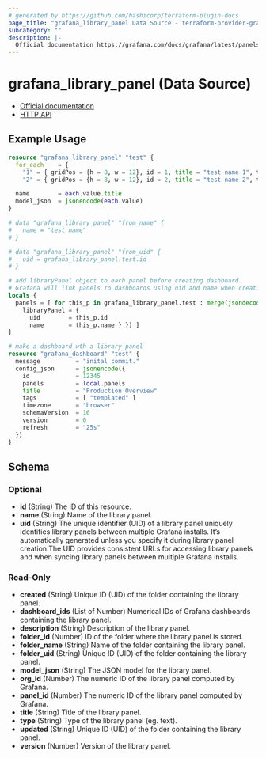 ```yaml
---
# generated by https://github.com/hashicorp/terraform-plugin-docs
page_title: "grafana_library_panel Data Source - terraform-provider-grafana"
subcategory: ""
description: |-
  Official documentation https://grafana.com/docs/grafana/latest/panels/panel-library/HTTP API https://grafana.com/docs/grafana/latest/http_api/library_element/#library-element-api
---
```


# grafana_library_panel (Data Source)

* [Official documentation](https://grafana.com/docs/grafana/latest/panels/panel-library/)
* [HTTP API](https://grafana.com/docs/grafana/latest/http_api/library_element/#library-element-api)

## Example Usage

```terraform
resource "grafana_library_panel" "test" {
  for_each    = {
    "1" = { gridPos = {h = 8, w = 12}, id = 1, title = "test name 1", type = "text" },
    "2" = { gridPos = {h = 8, w = 12}, id = 2, title = "test name 2", type = "text" }, }

  name        = each.value.title
  model_json  = jsonencode(each.value)
}

# data "grafana_library_panel" "from_name" {
#   name = "test name"
# }

# data "grafana_library_panel" "from_uid" {
#   uid = grafana_library_panel.test.id
# }

# add libraryPanel object to each panel before creating dashboard.
# Grafana will link panels to dashboards using uid and name when creating the dashboard.
locals {
  panels = [ for this_p in grafana_library_panel.test : merge(jsondecode(this_p), {
    libraryPanel = {
      uid        = this_p.id
      name       = this_p.name } }) ]
}

# make a dashboard wth a library panel
resource "grafana_dashboard" "test" {
  message          = "inital commit."
  config_json      = jsonencode({
    id             = 12345
    panels         = local.panels
    title          = "Production Overview"
    tags           = [ "templated" ]
    timezone       = "browser"
    schemaVersion  = 16
    version        = 0
    refresh        = "25s"
  })
}
```

<!-- schema generated by tfplugindocs -->
## Schema

### Optional

- **id** (String) The ID of this resource.
- **name** (String) Name of the library panel.
- **uid** (String) The unique identifier (UID) of a library panel uniquely identifies library panels between multiple Grafana installs. It’s automatically generated unless you specify it during library panel creation.The UID provides consistent URLs for accessing library panels and when syncing library panels between multiple Grafana installs.

### Read-Only

- **created** (String) Unique ID (UID) of the folder containing the library panel.
- **dashboard_ids** (List of Number) Numerical IDs of Grafana dashboards containing the library panel.
- **description** (String) Description of the library panel.
- **folder_id** (Number) ID of the folder where the library panel is stored.
- **folder_name** (String) Name of the folder containing the library panel.
- **folder_uid** (String) Unique ID (UID) of the folder containing the library panel.
- **model_json** (String) The JSON model for the library panel.
- **org_id** (Number) The numeric ID of the library panel computed by Grafana.
- **panel_id** (Number) The numeric ID of the library panel computed by Grafana.
- **title** (String) Title of the library panel.
- **type** (String) Type of the library panel (eg. text).
- **updated** (String) Unique ID (UID) of the folder containing the library panel.
- **version** (Number) Version of the library panel.


